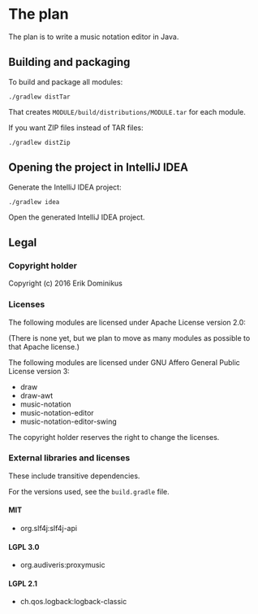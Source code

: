# The plan

The plan is to write a music notation editor in Java.

## Building and packaging

To build and package all modules:

```
./gradlew distTar
```

That creates `MODULE/build/distributions/MODULE.tar` for each module.

If you want ZIP files instead of TAR files:

```
./gradlew distZip
```

## Opening the project in IntelliJ IDEA

Generate the IntelliJ IDEA project:

```
./gradlew idea
```

Open the generated IntelliJ IDEA project.

## Legal

### Copyright holder

Copyright (c) 2016 Erik Dominikus

### Licenses

The following modules are licensed under Apache License version 2.0:

(There is none yet, but we plan to move as many modules as possible to that Apache license.)

The following modules are licensed under GNU Affero General Public License version 3:

- draw
- draw-awt
- music-notation
- music-notation-editor
- music-notation-editor-swing

The copyright holder reserves the right to change the licenses.

### External libraries and licenses

These include transitive dependencies.

For the versions used, see the `build.gradle` file.

#### MIT

- org.slf4j:slf4j-api

#### LGPL 3.0

- org.audiveris:proxymusic

#### LGPL 2.1

- ch.qos.logback:logback-classic
